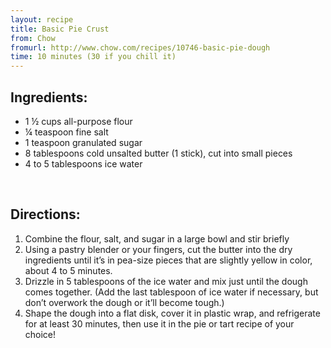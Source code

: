 ```yaml
---
layout: recipe
title: Basic Pie Crust
from: Chow
fromurl: http://www.chow.com/recipes/10746-basic-pie-dough
time: 10 minutes (30 if you chill it)
---
```


Ingredients:
------------
* 1 ½ cups all-purpose flour
* ¼ teaspoon fine salt
* 1 teaspoon granulated sugar
* 8 tablespoons cold unsalted butter (1 stick), cut into small pieces
* 4 to 5 tablespoons ice water

<br>

Directions:
-----------

1. Combine the flour, salt, and sugar in a large bowl and stir briefly
2. Using a pastry blender or your fingers, cut the butter into the dry ingredients until it’s in pea-size pieces that are slightly yellow in color, about 4 to 5 minutes.
3. Drizzle in 5 tablespoons of the ice water and mix just until the dough comes together. (Add the last tablespoon of ice water if necessary, but don’t overwork the dough or it’ll become tough.)
4. Shape the dough into a flat disk, cover it in plastic wrap, and refrigerate for at least 30 minutes, then use it in the pie or tart recipe of your choice!
